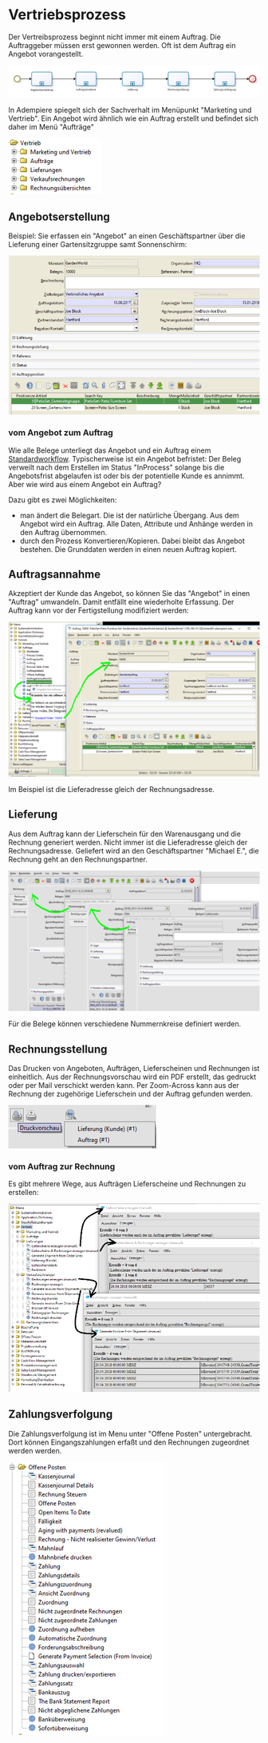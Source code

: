 # Vertriebsprozess

Der Vertreibsprozess beginnt nicht immer mit einem Auftrag. Die Auftraggeber müssen erst gewonnen werden. Oft ist dem Auftrag ein Angebot vorangestellt.

![](../.gitbook/assets/process-sales.PNG)

In Adempiere spiegelt sich der Sachverhalt im Menüpunkt "Marketing und Vertrieb". Ein Angebot wird ähnlich wie ein Auftrag erstellt und befindet sich daher im Menü "Aufträge"

![](../.gitbook/assets/menu-sales-de.PNG)

## Angebotserstellung

Beispiel: Sie erfassen ein "Angebot" an einen Geschäftspartner über die Lieferung einer Gartensitzgruppe samt Sonnenschirm:

![](../.gitbook/assets/sales-angebot.PNG)

### vom Angebot zum Auftrag

Wie alle Belege unterliegt das Angebot und ein Auftrag einem [Standardworkflow](https://klst-de.github.io/de-mpiere/2.de-menu.html#geschäftsprozess-als-workflow). Typischerweise ist ein Angebot befristet: Der Beleg verweilt nach dem Erstellen im Status "InProcess" solange bis die Angebotsfrist abgelaufen ist oder bis der potentielle Kunde es annimmt. Aber wie wird aus einem Angebot ein Auftrag?

Dazu gibt es zwei Möglichkeiten:

* man ändert die Belegart. Die ist der natürliche Übergang. Aus dem Angebot wird ein Auftrag. Alle Daten, Attribute und Anhänge werden in den Auftrag übernommen.
* durch den Prozess Konvertieren/Kopieren. Dabei bleibt das Angebot bestehen. Die Grunddaten werden in einen neuen Auftrag kopiert. 

## Auftragsannahme

Akzeptiert der Kunde das Angebot, so können Sie das "Angebot" in einen "Auftrag" umwandeln. Damit entfällt eine wiederholte Erfassung. Der Auftrag kann vor der Fertigstellung modifiziert werden:

![](../.gitbook/assets/sales-angebot2auftrag.PNG)

Im Beispiel ist die Lieferadresse gleich der Rechnungsadresse. 

## Lieferung

Aus dem Auftrag kann der Lieferschein für den Warenausgang und die Rechnung generiert werden. Nicht immer ist die Lieferadresse gleich der Rechnungsadresse. Geliefert wird an den Geschäftspartner "Michael E.", die Rechnung geht an den Rechnungspartner. 

![](../.gitbook/assets/sales-auftrag-lieferung-rechnung.PNG)

Für die Belege können verschiedene Nummernkreise definiert werden.

## Rechnungsstellung

Das Drucken von Angeboten, Aufträgen, Lieferscheinen und Rechnungen ist einheitlich. Aus der Rechnungsvorschau wird ein PDF erstellt, das gedruckt oder per Mail verschickt werden kann. 
Per Zoom-Across kann aus der Rechnung der zugehörige Lieferschein und der Auftrag gefunden werden. 

![](../.gitbook/assets/sales-rechnung-zoomacross.PNG)

### vom Auftrag zur Rechnung

Es gibt mehrere Wege, aus Aufträgen Lieferscheine und Rechnungen zu erstellen:

![](../.gitbook/assets/sales-erzeugenLieferscheine+Rechnungen.png)

## Zahlungsverfolgung

Die Zahlungsverfolgung ist im Menu unter "Offene Posten" untergebracht. Dort können Eingangszahlungen erfaßt und den Rechnungen zugeordnet werden werden.

![](../.gitbook/assets/menu-openitems.PNG)